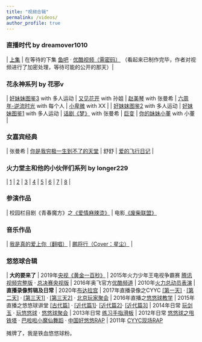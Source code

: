 ```yaml
---
title: "视频合辑"
permalink: /videos/
author_profile: true
---
```


### 直播时代 by dreamover1010

| [上集](https://www.bilibili.com/video/BV1os411A79R) | 在等待的下集 [鱼吧](https://yuba.douyu.com/p/766138301570681362) · [优酷视频（需密码）](http://v.youku.com/v_show/id_XNDM5MjE1MjQ3Ng==.html) （看起来已制作完毕，作者对视频进行了加密处理，等待可能的公开的那天）|

### 花永神系列 by 花邪v

| [好妹妹图鉴3](https://yuba.douyu.com/p/983309451641741015) with 多人运动 | [又见花开](https://yuba.douyu.com/p/956460141632301722) with 孙姐 | [赵美琴](https://www.bilibili.com/video/bv13w411d7CY) with 张曼希 | [六周年-逆流时光](https://www.bilibili.com/video/BV16Q4y1d7Va) with 每个人 | [小卑微](https://yuba.douyu.com/p/320430661616861100) with XX |
| [好妹妹图鉴2](https://yuba.douyu.com/p/946137141610386419) with 多人运动 | [好妹妹图鉴1](https://yuba.douyu.com/p/198854931586759899) with 多人运动 | [话剧《梦》](https://www.bilibili.com/video/BV1Eh411R7sd) with 张曼希 | [巨变](https://www.bilibili.com/video/BV1Lt4y1D734) | [你的妹妹小董](https://www.bilibili.com/video/BV1nZ4y1H7tV) with 小董 | 

### 女嘉宾经典

| 张曼希 | [你是我穷极一生到不了的天堂](https://yuba.douyu.com/p/392852661591064413) 
| 舒舒 | [爱的飞行日记](https://yuba.douyu.com/p/765192541611244940) |

### 火力堂主和他的小伙伴们系列 by longer229

| [1](https://www.bilibili.com/video/BV1bW411W7nX) | [2](https://www.bilibili.com/video/BV1bW411W7ni) | [3](https://www.bilibili.com/video/BV1CW411W7eR) | [4](https://www.bilibili.com/video/BV1CW411W7vu) | [5](https://www.bilibili.com/video/BV1CW411W7as) | [6](https://www.bilibili.com/video/BV1CW411W7Y5) | [7](https://www.bilibili.com/video/BV1CW411W7F9) | [8](https://www.bilibili.com/video/BV1kW411W7ah) |

### 参演作品

| 校园栏目剧《青春魔方》之[《爱情麻辣烫》](https://v.youku.com/v_show/id_XMTUyMTgzNDg4.html) | 电影[《废柴联盟》](https://www.iqiyi.com/v_19rr3kbmys.html)

### 音乐作品

| [我是真的爱上你（翻唱）](https://music.163.com/#/song?id=1877540723) | [鹏将行（Cover：星尘）](https://yuba.douyu.com/p/593050641622217731) |

### 悠悠球合辑 

| **大的要来了** | 2019年[央视《黄金一百秒》](http://tv.cctv.com/2019/12/19/VIDE2wUNYhDLDzT73hqwSLGN191219.shtml) | 2015年火力少年王电视争霸赛 [腾讯视频完整版](https://v.qq.com/detail/w/wxe7z4egf3v24t9.html) · [总决赛央视版](http://tv.cctv.com/2015/06/18/VIDE1434623763859661.shtml) 
| 2016年奥飞官方[优酷频道](http://i.youku.com/i/UMTY0NjcyNTI3Mg==/videos?q=%E5%A0%82%E4%B8%BB) | 2010年[火力总动员表演](https://yuba.douyu.com/p/627815321546306635)
| **直播录像剪辑及日常** | 2020年[布达拉宫](https://yuba.douyu.com/p/107953551566399070) | 2017年直播录像之CYYC [[第一天]](https://v.youku.com/v_show/id_XMjg5MTQ3NDAyMA==.html) · [[第二天]](https://v.youku.com/v_show/id_XMjg5NDEyMzU2NA==.html) · [[第三天1]](https://v.youku.com/v_show/id_XMjg5NTQ2MTI5Mg==.html) · [[第三天2]](https://v.youku.com/v_show/id_XMjg5NjMxNzcyNA==.html?) · [北京玩家聚会](https://v.youku.com/v_show/id_XMjUxODkyMjkyOA==.html) 
| 2016年直播之[悠悠球教学](https://v.youku.com/v_show/id_XMTQ1NzM3NTM4NA==.html) | 2015年直播之悠悠球讲堂 [[古代篇]](http://v.youku.com/v_show/id_XMTMxNDE4NTY1Ng==.html) · [[近代篇1]](http://v.youku.com/v_show/id_XMTMxNDE4OTY1Mg==.html)· [[近代篇2]](http://v.youku.com/v_show/id_XMTMxNDE4OTc5Ng==.html)· [[近代篇3]](http://v.youku.com/v_show/id_XMTMxNDE5MDI1Mg==.html) | 2014年日常 [玩剑玉](https://v.youku.com/v_show/id_XNzE0NzY5NTEy.html) · [玩悠悠球](https://v.youku.com/v_show/id_XODEzNjk3NzMy.html) · [悠悠球聚会](https://v.youku.com/v_show/id_XODI3NzQ1NDky.html) 
| 2013年日常 [练习手指滑板](https://v.youku.com/v_show/id_XNTY3NDk4OTU2.html) | 2012年日常 [悠悠球之甩铁塔](https://v.youku.com/v_show/id_XNDAxODYzMDA4.html) · [巴啦啦小魔仙舞蹈](https://v.youku.com/v_show/id_XNDA3ODA5MjY4.html) · [中国好悠悠RAP](https://v.youku.com/v_show/id_XNDY3NTc0MTMy.html) | 2011年 [CYYC现场RAP](https://v.youku.com/v_show/id_XNDAxNjgxMjAw.html)

摊牌了，我是铁血悠悠球粉。
